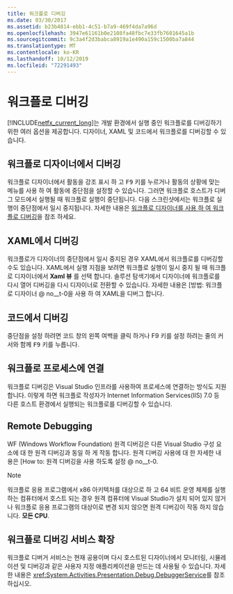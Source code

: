 ```yaml
---
title: 워크플로 디버깅
ms.date: 03/30/2017
ms.assetid: b23b4814-ebb1-4c51-b7a9-469f4da7a96d
ms.openlocfilehash: 3947e61161b0e2108fa48fbc7e33fb7601645a1b
ms.sourcegitcommit: 9c3a4f2d3babca8919a1e490a159c1500ba7a844
ms.translationtype: MT
ms.contentlocale: ko-KR
ms.lasthandoff: 10/12/2019
ms.locfileid: "72291493"
---
```

# <a name="debugging-workflows"></a>워크플로 디버깅

[!INCLUDE[netfx_current_long](../../../includes/netfx-current-long-md.md)]는 개발 환경에서 실행 중인 워크플로를 디버깅하기 위한 여러 옵션을 제공합니다. 디자이너, XAML 및 코드에서 워크플로를 디버깅할 수 있습니다.

## <a name="debugging-in-the-workflow-designer"></a>워크플로 디자이너에서 디버깅

워크플로 디자이너에서 활동을 강조 표시 하 고 <kbd>F9</kbd> 키를 누르거나 활동의 상황에 맞는 메뉴를 사용 하 여 활동에 중단점을 설정할 수 있습니다. 그러면 워크플로 호스트가 디버그 모드에서 실행될 때 워크플로 실행이 중단됩니다. 다음 스크린샷에서는 워크플로 실행이 중단점에서 일시 중지됩니다. 자세한 내용은 [워크플로 디자이너를 사용 하 여 워크플로 디버깅](/visualstudio/workflow-designer/debugging-workflows-with-the-workflow-designer)을 참조 하세요.

## <a name="debugging-in-xaml"></a>XAML에서 디버깅

워크플로가 디자이너의 중단점에서 일시 중지된 경우 XAML에서 워크플로를 디버깅할 수도 있습니다. XAML에서 실행 지점을 보려면 워크플로 실행이 일시 중지 될 때 워크플로 디자이너에서 **Xaml 뷰** 를 선택 합니다. 솔루션 탐색기에서 디자이너에 워크플로를 다시 열어 디버깅을 다시 디자이너로 전환할 수 있습니다. 자세한 내용은 [방법: 워크플로 디자이너 @ no__t-0을 사용 하 여 XAML을 디버그 합니다.

## <a name="debugging-in-code"></a>코드에서 디버깅

중단점을 설정 하려면 코드 창의 왼쪽 여백을 클릭 하거나 F9 키를 설정 하려는 줄의 커서와 함께 <kbd>F9</kbd> 키를 누릅니다.

## <a name="attaching-to-a-workflow-process"></a>워크플로 프로세스에 연결

워크플로 디버깅은 Visual Studio 인프라를 사용하여 프로세스에 연결하는 방식도 지원합니다. 이렇게 하면 워크플로 작성자가 Internet Information Services(IIS) 7.0 등 다른 호스트 환경에서 실행되는 워크플로를 디버깅할 수 있습니다.

## <a name="remote-debugging"></a>Remote Debugging

WF (Windows Workflow Foundation) 원격 디버깅은 다른 Visual Studio 구성 요소에 대 한 원격 디버깅과 동일 하 게 작동 합니다. 원격 디버깅 사용에 대 한 자세한 내용은 [How to: 원격 디버깅을 사용 하도록 설정 @ no__t-0.

> [!NOTE]
> 워크플로 응용 프로그램에서 x86 아키텍처를 대상으로 하 고 64 비트 운영 체제를 실행 하는 컴퓨터에서 호스트 되는 경우 원격 컴퓨터에 Visual Studio가 설치 되어 있지 않거나 워크플로 응용 프로그램의 대상이로 변경 되지 않으면 원격 디버깅이 작동 하지 않습니다. **모든 CPU**.

## <a name="extending-the-workflow-debugging-service"></a>워크플로 디버깅 서비스 확장

워크플로 디버거 서비스는 현재 공용이며 다시 호스트된 디자이너에서 모니터링, 시뮬레이션 및 디버깅과 같은 사용자 지정 애플리케이션을 만드는 데 사용될 수 있습니다. 자세한 내용은 <xref:System.Activities.Presentation.Debug.DebuggerService>를 참조하십시오.
